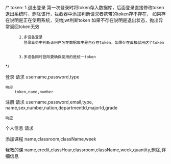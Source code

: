 /*
    token:
          1.退出登录
            第一次登录时将token存入数据库，后面登录直接修改token
            退出系统时，删除该行，拦截器中添加判断请求者携带的token存不存在，
            如果存在说明是正在使用系统，交给jwt判断token
            如果不存在说明是退出状态，抛出异常返回token无效

          2.多设备登录
            登录业务中判断该用户名在数据库中是否存在token，如果存在直接就用这个token


          3.多设备同时登陆要确保使用的是统一token
*/

登录
    请求
        username,password,type
        
    响应
        token,name,number
        
注册
    请求
        username,password,email,type,
        name,sex,number,nation,departmentId,majorId,grade
    
    响应
    
个人信息
    请求
    
 
添加课程
    name,classroom,className,week
    
    
    
我教的课 
    name,credit,classHour,classroom,className,week,quantity,删除,详细信息
    
    
    
    
    
    
    
    
    
    
    
    
    
    
    
    
    
    
    
    
    
    